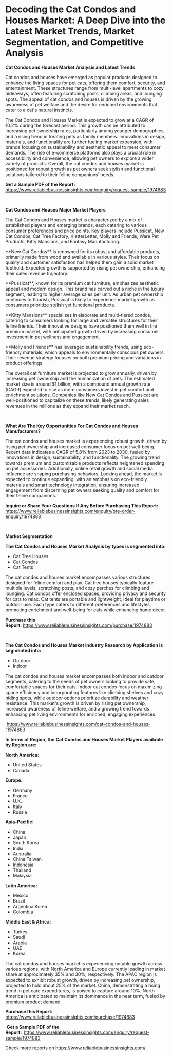 <p><h1>Decoding the Cat Condos and Houses Market: A Deep Dive into the Latest Market Trends, Market Segmentation, and Competitive Analysis</h1></p><p><strong>Cat Condos and Houses Market Analysis and Latest Trends</strong></p>
<p><p>Cat condos and houses have emerged as popular products designed to enhance the living spaces for pet cats, offering them comfort, security, and entertainment. These structures range from multi-level apartments to cozy hideaways, often featuring scratching posts, climbing areas, and lounging spots. The appeal of cat condos and houses is driven by the growing awareness of pet welfare and the desire for enriched environments that cater to a cat's natural instincts.</p><p>The Cat Condos and Houses Market is expected to grow at a CAGR of 10.2% during the forecast period. This growth can be attributed to increasing pet ownership rates, particularly among younger demographics, and a rising trend in treating pets as family members. Innovations in design, materials, and functionality are further fueling market expansion, with brands focusing on sustainability and aesthetic appeal to meet consumer demands. The rise of e-commerce platforms also plays a crucial role in accessibility and convenience, allowing pet owners to explore a wider variety of products. Overall, the cat condos and houses market is positioned for robust growth as pet owners seek stylish and functional solutions tailored to their feline companions’ needs.</p></p>
<p><strong>Get a Sample PDF of the Report:&nbsp;</strong> <a href="https://www.reliablebusinessinsights.com/enquiry/request-sample/1974883?utm_campaign=2214&utm_medium=2&utm_source=Github&utm_content=ia&utm_term=10022025&utm_id=cat-condos-and-houses">https://www.reliablebusinessinsights.com/enquiry/request-sample/1974883</a></p>
<p>&nbsp;</p>
<p><strong>Cat Condos and Houses Major Market Players</strong></p>
<p><p>The Cat Condos and Houses market is characterized by a mix of established players and emerging brands, each catering to various consumer preferences and price points. Key players include Pussicat, New Cat Condos, Cat Tree Factory, KletterLetter, Molly and Friends, Ware Pet Products, Kitty Mansions, and Fantasy Manufacturing.</p><p>**New Cat Condos** is renowned for its robust and affordable products, primarily made from wood and available in various styles. Their focus on quality and customer satisfaction has helped them gain a solid market foothold. Expected growth is supported by rising pet ownership, enhancing their sales revenue trajectory.</p><p>**Pussicat**, known for its premium cat furniture, emphasizes aesthetic appeal and modern design. This brand has carved out a niche in the luxury segment, leading to higher average sales per unit. As urban pet ownership continues to flourish, Pussicat is likely to experience market growth as consumers prioritize stylish yet functional products.</p><p>**Kitty Mansions** specializes in elaborate and multi-tiered condos, catering to consumers looking for large and versatile structures for their feline friends. Their innovative designs have positioned them well in the premium market, with anticipated growth driven by increasing consumer investment in pet wellness and engagement.</p><p>**Molly and Friends** has leveraged sustainability trends, using eco-friendly materials, which appeals to environmentally conscious pet owners. Their revenue strategy focuses on both premium pricing and variations in product offerings.</p><p>The overall cat furniture market is projected to grow annually, driven by increasing pet ownership and the humanization of pets. The estimated market size is around $1 billion, with a compound annual growth rate (CAGR) expected to rise as more consumers invest in pet comfort and enrichment solutions. Companies like New Cat Condos and Pussicat are well-positioned to capitalize on these trends, likely generating sales revenues in the millions as they expand their market reach.</p></p>
<p>&nbsp;</p>
<p><strong>What Are The Key Opportunities For Cat Condos and Houses Manufacturers?</strong></p>
<p><p>The cat condos and houses market is experiencing robust growth, driven by rising pet ownership and increased consumer focus on pet well-being. Recent data indicates a CAGR of 5.8% from 2023 to 2030, fueled by innovations in design, sustainability, and functionality. The growing trend towards premium and customizable products reflects heightened spending on pet accessories. Additionally, online retail growth and social media influence are shaping purchasing behaviors. Looking ahead, the market is expected to continue expanding, with an emphasis on eco-friendly materials and smart technology integration, ensuring increased engagement from discerning pet owners seeking quality and comfort for their feline companions.</p></p>
<p><strong>Inquire or Share Your Questions If Any Before Purchasing This Report:</strong> <a href="https://www.reliablebusinessinsights.com/enquiry/pre-order-enquiry/1974883?utm_campaign=2214&utm_medium=2&utm_source=Github&utm_content=ia&utm_term=10022025&utm_id=cat-condos-and-houses">https://www.reliablebusinessinsights.com/enquiry/pre-order-enquiry/1974883</a></p>
<p>&nbsp;</p>
<p><strong>Market Segmentation</strong></p>
<p><strong>The Cat Condos and Houses Market Analysis by types is segmented into:</strong></p>
<p><ul><li>Cat Tree Houses</li><li>Cat Condos</li><li>Cat Tents</li></ul></p>
<p><p>The cat condos and houses market encompasses various structures designed for feline comfort and play. Cat tree houses typically feature multiple levels, scratching posts, and cozy perches for climbing and lounging. Cat condos offer enclosed spaces, providing privacy and security for cats to relax. Cat tents are portable and lightweight, ideal for playtime or outdoor use. Each type caters to different preferences and lifestyles, promoting enrichment and well-being for cats while enhancing home decor.</p></p>
<p><strong>Purchase this Report:&nbsp;</strong><a href="https://www.reliablebusinessinsights.com/purchase/1974883?utm_campaign=2214&utm_medium=2&utm_source=Github&utm_content=ia&utm_term=10022025&utm_id=cat-condos-and-houses">https://www.reliablebusinessinsights.com/purchase/1974883</a></p>
<p>&nbsp;</p>
<p><strong>The Cat Condos and Houses Market Industry Research by Application is segmented into:</strong></p>
<p><ul><li>Outdoor</li><li>Indoor</li></ul></p>
<p><p>The cat condos and houses market encompasses both indoor and outdoor segments, catering to the needs of pet owners looking to provide safe, comfortable spaces for their cats. Indoor cat condos focus on maximizing space efficiency and incorporating features like climbing shelves and cozy hiding spots, while outdoor options prioritize durability and weather resistance. This market's growth is driven by rising pet ownership, increased awareness of feline welfare, and a growing trend towards enhancing pet living environments for enriched, engaging experiences.</p></p>
<p><a href="https://www.reliablebusinessinsights.com/cat-condos-and-houses-r1974883?utm_campaign=2214&utm_medium=2&utm_source=Github&utm_content=ia&utm_term=10022025&utm_id=cat-condos-and-houses">&nbsp;https://www.reliablebusinessinsights.com/cat-condos-and-houses-r1974883</a></p>
<p><strong>In terms of Region, the Cat Condos and Houses Market Players available by Region are:</strong></p>
<p>
    <p> <strong> North America: </strong>
        <ul>
            <li>United States</li>
            <li>Canada</li>
        </ul>
        </p> 
    <p> <strong> Europe: </strong>
        <ul>
            <li>Germany</li>
            <li>France</li>
            <li>U.K.</li>
            <li>Italy</li>
            <li>Russia</li>
        </ul>
        </p> 
    <p> <strong> Asia-Pacific: </strong>
        <ul>
            <li>China</li>
            <li>Japan</li>
            <li>South Korea</li>
            <li>India</li>
            <li>Australia</li>
            <li>China Taiwan</li>
            <li>Indonesia</li>
            <li>Thailand</li>
            <li>Malaysia</li>
        </ul>
        </p> 
    <p> <strong> Latin America: </strong>
        <ul>
            <li>Mexico</li>
            <li>Brazil</li>
            <li>Argentina Korea</li>
            <li>Colombia</li>
        </ul>
        </p> 
    <p> <strong> Middle East & Africa: </strong>
        <ul>
            <li>Turkey</li>
            <li>Saudi</li>
            <li>Arabia</li>
            <li>UAE</li>
            <li>Korea</li>
        </ul>
    </p>
    </p>
<p><p>The cat condos and houses market is experiencing notable growth across various regions, with North America and Europe currently leading in market share at approximately 35% and 30%, respectively. The APAC region is expected to exhibit robust growth, driven by increasing pet ownership, projected to hold about 25% of the market. China, demonstrating a rising trend in pet care expenditures, is poised to capture around 10%. North America is anticipated to maintain its dominance in the near term, fueled by premium product demand.</p></p>
<p><strong>Purchase this Report: </strong><a href="https://www.reliablebusinessinsights.com/purchase/1974883?utm_campaign=2214&utm_medium=2&utm_source=Github&utm_content=ia&utm_term=10022025&utm_id=cat-condos-and-houses">https://www.reliablebusinessinsights.com/purchase/1974883</a></p>
<p>&nbsp;<strong>Get a Sample PDF of the Report:&nbsp;&nbsp;</strong><a href="https://www.reliablebusinessinsights.com/enquiry/request-sample/1974883?utm_campaign=2214&utm_medium=2&utm_source=Github&utm_content=ia&utm_term=10022025&utm_id=cat-condos-and-houses">https://www.reliablebusinessinsights.com/enquiry/request-sample/1974883</a></p>
<p><strong></strong></p>
<p>Check more reports on <a href="https://www.reliablebusinessinsights.com/?utm_campaign=2214&utm_medium=2&utm_source=Github&utm_content=ia&utm_term=10022025&utm_id=cat-condos-and-houses">https://www.reliablebusinessinsights.com/</a></p>